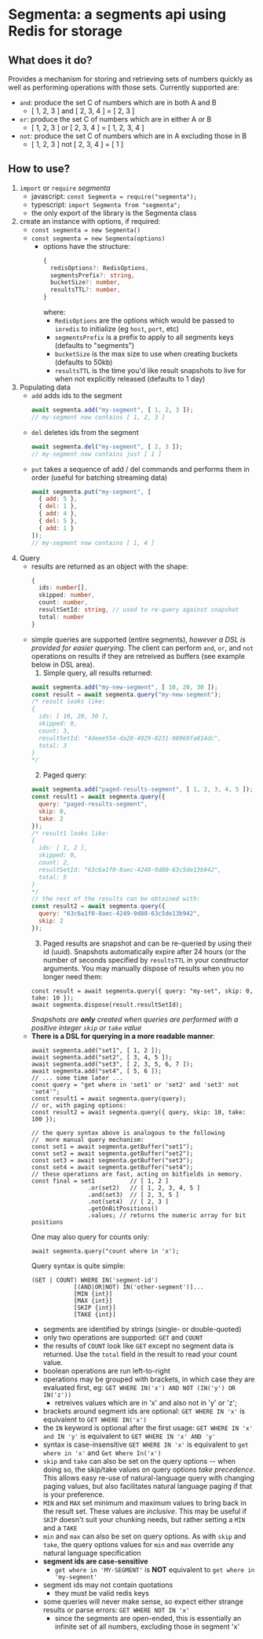 # Segmenta: a segments api using Redis for storage

## What does it do?

Provides a mechanism for storing and retrieving sets of numbers quickly as well
as performing operations with those sets. Currently supported are:
- `and`: produce the set C of numbers which are in both A and B
    - [ 1, 2, 3 ] and [ 2, 3, 4 ] = [ 2, 3 ]
- `or`: produce the set C of numbers which are in either A or B
    - [ 1, 2, 3 ] or  [ 2, 3, 4 ] = [ 1, 2, 3, 4 ]
- `not`: produce the set C of numbers which are in A excluding those in B
    - [ 1, 2, 3 ] not [ 2, 3, 4 ] = [ 1 ]

## How to use?

1. `import` or `require` _segmenta_
    - javascript: `const Segmenta = require("segmenta");`
    - typescript: `import Segmenta from "segmenta";`
    - the only export of the library is the Segmenta class
2. create an instance with options, if required:
    - `const segmenta = new Segmenta()`
    - `const segmenta = new Segmenta(options)`
        - options have the structure:
            ```typescript
            {
              redisOptions?: RedisOptions,
              segmentsPrefix?: string,
              bucketSize?: number,
              resultsTTL?: number,
            }
            ```
            where:
            - `RedisOptions` are the options which would be passed to `ioredis` to initialize (eg `host`, `port`, etc)
            - `segmentsPrefix` is a prefix to apply to all segments keys (defaults to "segments")
            - `bucketSize` is the max size to use when creating buckets (defaults to 50kb)
            - `resultsTTL` is the time you'd like result snapshots to live for when not explicitly released (defaults to 1 day)
3. Populating data
    - `add` adds ids to the segment
        ```javascript
        await segmenta.add("my-segment", [ 1, 2, 3 ]);
        // my-segment now contains [ 1, 2, 3 ]
        ```
    - `del` deletes ids from the segment
        ```javascript
        await segmenta.del("my-segment", [ 2, 3 ]);
        // my-segment now contains just [ 1 ]
        ```
    - `put` takes a sequence of add / del commands and performs them in order (useful for batching streaming data)
        ```javascript
        await segmenta.put("my-segment", [
          { add: 5 },
          { del: 1 },
          { add: 4 },
          { del: 5 },
          { add: 1 }
        ]);
        // my-segment now contains [ 1, 4 ]
        ```
4. Query
    - results are returned as an object with the shape:
        ```typescript
        {
          ids: number[],
          skipped: number,
          count: number,
          resultSetId: string, // used to re-query against snapshot
          total: number
        }
        ```
    - simple queries are supported (entire segments), *however a DSL is provided
        for easier querying*. The client can perform `and`, `or`, and `not` operations
        on results if they are retreived as buffers (see example below in DSL area).
        1. Simple query, all results returned:
        ```javascript
        await segmenta.add("my-new-segment", [ 10, 20, 30 ]);
        const result = await segmenta.query("my-new-segment");
        /* result looks like:
        {
          ids: [ 10, 20, 30 ],
          skipped: 0,
          count: 3,
          resultSetId: "4deee554-da28-4029-8231-98060fa014dc",
          total: 3
        }
        */
        ```
        2. Paged query:
        ```javascript
        await segmenta.add("paged-results-segment", [ 1, 2, 3, 4, 5 ]);
        const result1 = await segmenta.query({
          query: "paged-results-segment",
          skip: 0,
          take: 2
        });
        /* result1 looks like:
        {
          ids: [ 1, 2 ],
          skipped: 0,
          count: 2,
          resultSetId: "63c6a1f0-8aec-4249-9d80-63c5de13b942",
          total: 5
        }
        */
        // the rest of the results can be obtained with:
        const result2 = await segmenta.query({
          query: "63c6a1f0-8aec-4249-9d80-63c5de13b942",
          skip: 2
        });
        ```
        3. Paged results are snapshot and can be re-queried by using their id (uuid). Snapshots automatically expire
            after 24 hours (or the number of seconds specified by `resultsTTL` in your constructor arguments. You may
            manually dispose of results when you no longer need them:
        ```
        const result = await segmenta.query({ query: "my-set", skip: 0, take: 10 });
        await segmenta.dispose(result.resultSetId);
        ```
        _Snapshots are **only** created when queries are performed with a positive integer `skip` or `take` value_
    - **There is a DSL for querying in a more readable manner**:
        ```
        await segmenta.add("set1", [ 1, 2 ]);
        await segmenta.add("set2", [ 3, 4, 5 ]);
        await segmenta.add("set3", [ 2, 3, 5, 6, 7 ]);
        await segmenta.add("set4", [ 5, 6 ]);
        // ... some time later ...
        const query = "get where in 'set1' or 'set2' and 'set3' not 'set4'";
        const result1 = await segmenta.query(query);
        // or, with paging options:
        const result2 = await segmenta.query({ query, skip: 10, take: 100 });

        // the query syntax above is analogous to the following
        //  more manual query mechanism:
        const set1 = await segmenta.getBuffer("set1");
        const set2 = await segmenta.getBuffer("set2");
        const set3 = await segmenta.getBuffer("set3");
        const set4 = await segmenta.getBuffer("set4");
        // these operations are fast, acting on bitfields in memory.
        const final = set1          // [ 1, 2 ]
                        .or(set2)   // [ 1, 2, 3, 4, 5 ]
                        .and(set3)  // [ 2, 3, 5 ]
                        .not(set4)  // [ 2, 3 ]
                        .getOnBitPositions()
                        .values; // returns the numeric array for bit positions
        ```
        One may also query for counts only:
        ```
        await segmenta.query("count where in 'x');
        ```
        Query syntax is quite simple:
        ```
        (GET | COUNT) WHERE IN('segment-id')
                    [(AND|OR|NOT) IN('other-segment')]...
                    [MIN {int}]
                    [MAX {int}]
                    [SKIP {int}]
                    [TAKE {int}]
        ```
        - segments are identified by strings (single- or double-quoted)
        - only two operations are supported: `GET` and `COUNT`
        - the results of `COUNT` look like `GET` except no segment data is returned. Use
            the `total` field in the result to read your count value.
        - boolean operations are run left-to-right
        - operations may be grouped with brackets, in which case they are evaluated first, eg:
          `GET WHERE IN('x') AND NOT (IN('y') OR IN('z'))`
          - retreives values which are in 'x' and also not in 'y' or 'z';
        - brackets around segment ids are optional:
          `GET WHERE IN 'x'` is equivalent to `GET WHERE IN('x')`
        - the `IN` keyword is optional after the first usage:
          `GET WHERE IN 'x' and IN 'y'` is equivalent to `GET WHERE IN 'x' AND 'y'`
        - syntax is case-insensitive
          `GET WHERE IN 'x'` is equivalent to `get where in 'x'` and `Get Where In('x')`
        - `skip` and `take` can also be set on the query options -- when doing so, the skip/take
            values on query options _take precedence_. This allows easy re-use of natural-language
            query with changing paging values, but also facilitates natural language paging if that
            is your preference.
        - `MIN` and `MAX` set minimum and maximum values to bring back in the result set. These
            values are _inclusive_. This may be useful if `SKIP` doesn't suit your chunking needs,
            but rather setting a `MIN` and a `TAKE`
        - `min` and `max` can also be set on query options. As with `skip` and `take`, the query
            options values for `min` and `max` override any natural language specification
        - **segment ids are case-sensitive**
          - `get where in 'MY-SEGMENT'` is **NOT** equivalent to `get where in 'my-segment'`
        - segment ids may not contain quotations
          - they must be valid redis keys
        - some queries will never make sense, so expect either strange results or parse errors:
          `GET WHERE NOT IN 'x'`
          - since the segments are open-ended, this is essentially an infinite set of
            all numbers, excluding those in segment 'x'
